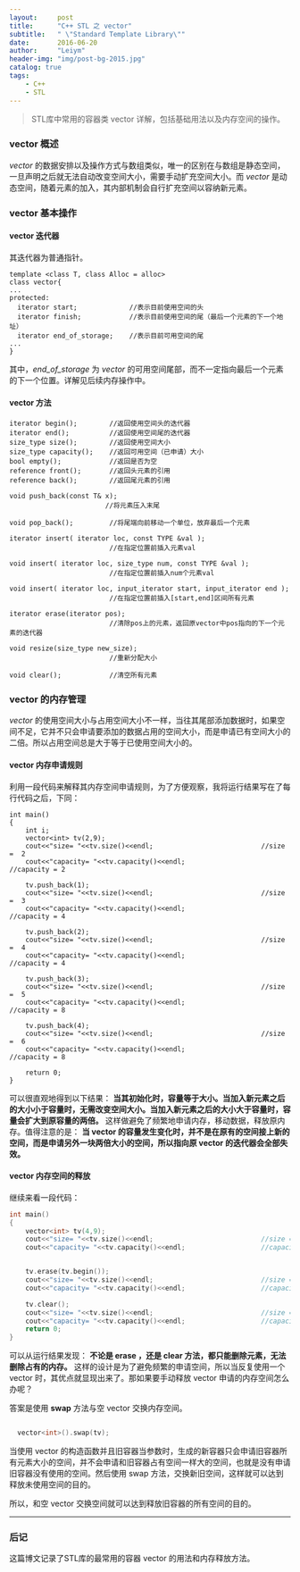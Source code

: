 ```yaml
---
layout:     post
title:      "C++ STL 之 vector"
subtitle:   " \"Standard Template Library\""
date:       2016-06-20
author:     "Leiym"
header-img: "img/post-bg-2015.jpg"
catalog: true
tags:
    - C++
    - STL
---
```


> STL库中常用的容器类 vector 详解，包括基础用法以及内存空间的操作。

### vector 概述

*vector* 的数据安排以及操作方式与数组类似，唯一的区别在与数组是静态空间，一旦声明之后就无法自动改变空间大小，需要手动扩充空间大小。而 *vector* 是动态空间，随着元素的加入，其内部机制会自行扩充空间以容纳新元素。

### vector 基本操作

#### vector 迭代器

其迭代器为普通指针。

```
template <class T, class Alloc = alloc>
class vector{
...
protected:
  iterator start;             //表示目前使用空间的头
  iterator finish;            //表示目前使用空间的尾（最后一个元素的下一个地址）
  iterator end_of_storage;    //表示目前可用空间的尾
...
}
```

其中，*end_of_storage* 为 *vector* 的可用空间尾部，而不一定指向最后一个元素的下一个位置。详解见后续内存操作中。

#### vector 方法

```
iterator begin();        //返回使用空间头的迭代器
iterator end();          //返回使用空间尾的迭代器
size_type size();        //返回使用空间大小
size_type capacity();    //返回可用空间（已申请）大小
bool empty();            //返回是否为空
reference front();       //返回头元素的引用
reference back();        //返回尾元素的引用

void push_back(const T& x);  
                        //将元素压入末尾
                        
void pop_back();         //将尾端向前移动一个单位，放弃最后一个元素

iterator insert( iterator loc, const TYPE &val );
                         //在指定位置前插入元素val

void insert( iterator loc, size_type num, const TYPE &val );
                         //在指定位置前插入num个元素val

void insert( iterator loc, input_iterator start, input_iterator end );
                         //在指定位置前插入[start,end]区间所有元素

iterator erase(iterator pos);
                         //清除pos上的元素，返回原vector中pos指向的下一个元素的迭代器

void resize(size_type new_size);
                         //重新分配大小

void clear();            //清空所有元素
```

### vector 的内存管理

*vector* 的使用空间大小与占用空间大小不一样，当往其尾部添加数据时，如果空间不足，它并不只会申请要添加的数据占用的空间大小，而是申请已有空间大小的二倍。所以占用空间总是大于等于已使用空间大小的。

#### vector 内存申请规则

利用一段代码来解释其内存空间申请规则，为了方便观察，我将运行结果写在了每行代码之后，下同：

```
int main()
{
	int i;
	vector<int> tv(2,9);
	cout<<"size= "<<tv.size()<<endl;                           //size =  2
	cout<<"capacity= "<<tv.capacity()<<endl;                   //capacity = 2

	tv.push_back(1);
	cout<<"size= "<<tv.size()<<endl;                           //size =  3
	cout<<"capacity= "<<tv.capacity()<<endl;                   //capacity = 4

	tv.push_back(2);
	cout<<"size= "<<tv.size()<<endl;                           //size =  4
	cout<<"capacity= "<<tv.capacity()<<endl;                   //capacity = 4

	tv.push_back(3);
	cout<<"size= "<<tv.size()<<endl;                           //size =  5
	cout<<"capacity= "<<tv.capacity()<<endl;                   //capacity = 8

	tv.push_back(4);
	cout<<"size= "<<tv.size()<<endl;                           //size =  6
	cout<<"capacity= "<<tv.capacity()<<endl;                   //capacity = 8

	return 0;
}
```

可以很直观地得到以下结果： **当其初始化时，容量等于大小。当加入新元素之后的大小小于容量时，无需改变空间大小。当加入新元素之后的大小大于容量时，容量会扩大到原容量的两倍。** 这样做避免了频繁地申请内存，移动数据，释放原内存。值得注意的是： **当 vector 的容量发生变化时，并不是在原有的空间接上新的空间，而是申请另外一块两倍大小的空间，所以指向原 vector 的迭代器会全部失效。**

#### vector 内存空间的释放

继续来看一段代码：

```C++
int main()
{
	vector<int> tv(4,9);
	cout<<"size= "<<tv.size()<<endl;                           //size =  4
	cout<<"capacity= "<<tv.capacity()<<endl;                   //capacity = 4


	tv.erase(tv.begin());
	cout<<"size= "<<tv.size()<<endl;                           //size =  3
	cout<<"capacity= "<<tv.capacity()<<endl;                   //capacity = 4

	tv.clear();
	cout<<"size= "<<tv.size()<<endl;                           //size =  0
	cout<<"capacity= "<<tv.capacity()<<endl;                   //capacity = 4
	return 0;
}
```

可以从运行结果发现： **不论是 erase ，还是 clear 方法，都只能删除元素，无法删除占有的内存。** 这样的设计是为了避免频繁的申请空间，所以当反复使用一个 vector 时，其优点就显现出来了。那如果要手动释放 vector 申请的内存空间怎么办呢？

答案是使用 **swap** 方法与空 vector 交换内存空间。

```C++

  vector<int>().swap(tv);

```

当使用 vector 的构造函数并且旧容器当参数时，生成的新容器只会申请旧容器所有元素大小的空间，并不会申请和旧容器占有空间一样大的空间，也就是没有申请旧容器没有使用的空间。然后使用 swap 方法，交换新旧空间，这样就可以达到释放未使用空间的目的。

所以，和空 vector 交换空间就可以达到释放旧容器的所有空间的目的。

---

### 后记

这篇博文记录了STL库的最常用的容器 vector 的用法和内存释放方法。

